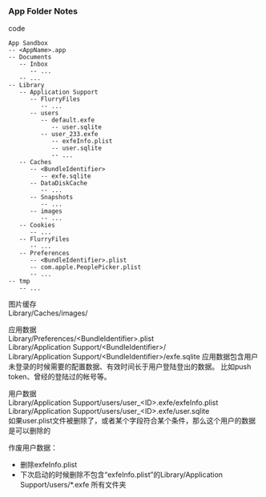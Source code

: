 ### App Folder Notes

code

    App Sandbox
    -- <AppName>.app
    -- Documents
       -- Inbox
          -- ...
       -- ...
    -- Library
       -- Application Support
          -- FlurryFiles
             -- ...
          -- users
             -- default.exfe
                -- user.sqlite
             -- user_233.exfe
                -- exfeInfo.plist
                -- user.sqlite
                -- ...
       -- Caches
          -- <BundleIdentifier>
             -- exfe.sqlite
          -- DataDiskCache
             -- ...
          -- Snapshots
             -- ...
          -- images
             -- ...
       -- Cookies
          -- ...
       -- FlurryFiles
          -- ...
       -- Preferences
          -- <BundleIdentifier>.plist 
          -- com.apple.PeoplePicker.plist
          -- ...
    -- tmp
       -- ...

图片缓存    
Library/Caches/images/

应用数据    
Library/Preferences/\<BundleIdentifier>.plist    
Library/Application Support/\<BundleIdentifier>/    
Library/Application Support/\<BundleIdentifier>/exfe.sqlite 
应用数据包含用户未登录的时候需要的配置数据、有效时间长于用户登陆登出的数据。
比如push token、曾经的登陆过的帐号等。    

用户数据    
Library/Application Support/users/user\_\<ID>.exfe/exfeInfo.plist    
Library/Application Support/users/user\_\<ID>.exfe/user.sqlite    
如果user.plist文件被删除了，或者某个字段符合某个条件，那么这个用户的数据是可以删除的    

作废用户数据：    
* 删除exfeInfo.plist    
* 下次启动的时候删除不包含“exfeInfo.plist”的Library/Application Support/users/*.exfe 所有文件夹    